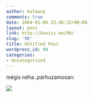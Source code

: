 ```yaml
---
author: kalmanp
comments: true
date: 2004-01-06 15:46:32+00:00
layout: post
link: http://kavics.me/90/
slug: '90'
title: Untitled Post
wordpress_id: 90
categories:
- Uncategorized
---
```


mégis néha..párhuzamosan:




![](http://kavics.freeblog.hu/Files/wW.JPG)
